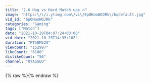```yaml
---
title: "2.6 Hog vs Hard Match ups 🔥"
image: "https:\/\/i.ytimg.com\/vi\/6p0HaoWQJRk\/hqdefault.jpg"
vid_id: "6p0HaoWQJRk"
categories: "Gaming"
tags: ["Match"]
date: "2021-10-29T04:07:24+03:00"
vid_date: "2021-10-25T14:35:10Z"
duration: "PT50M52S"
viewcount: "152997"
likeCount: "8100"
dislikeCount: "56"
channel: "OYASSUU"
---
```

{% raw %}{% endraw %}
